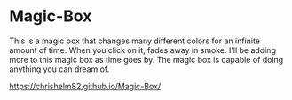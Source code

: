 # Magic-Box
This is a magic box that changes many different colors for an infinite amount of time. When you click on it, fades away in smoke. I'll be adding more to this magic box as time goes by. The magic box is capable of doing anything you can dream of. 

https://chrishelm82.github.io/Magic-Box/
